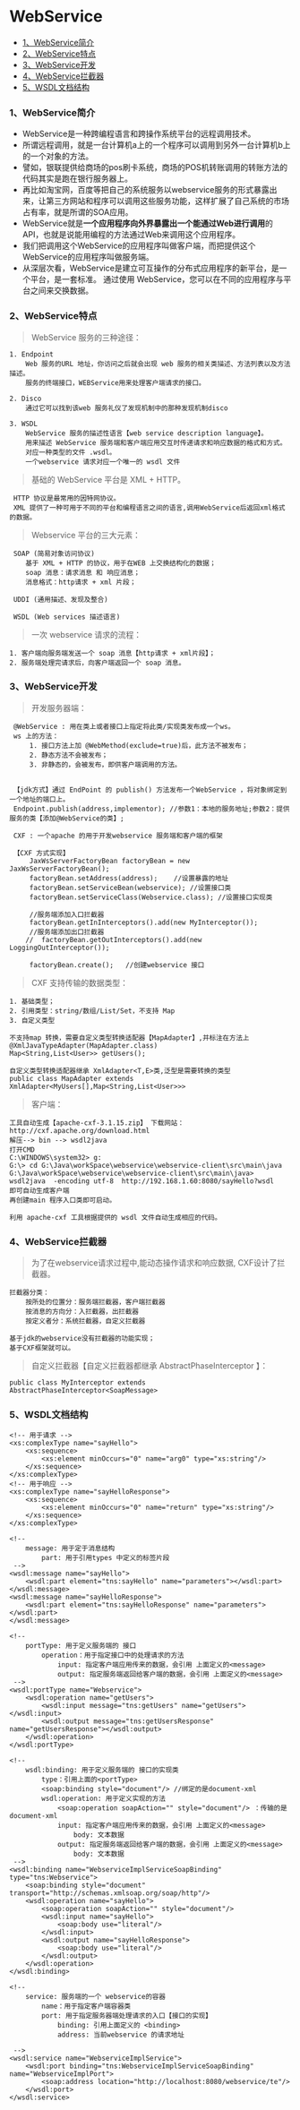 # WebService #

* [1、WebService简介](#1、WebService简介)
* [2、WebService特点](#2、WebService特点)
* [3、WebService开发](#3、WebService开发)
* [4、WebService拦截器](#4、WebService拦截器)
* [5、WSDL文档结构](#5、WSDL文档结构)

<a name="1、WebService简介"></a>
### 1、WebService简介 ###

- WebService是一种跨编程语言和跨操作系统平台的远程调用技术。
- 所谓远程调用，就是一台计算机a上的一个程序可以调用到另外一台计算机b上的一个对象的方法。
- 譬如，银联提供给商场的pos刷卡系统，商场的POS机转账调用的转账方法的代码其实是跑在银行服务器上。
- 再比如淘宝网，百度等把自己的系统服务以webservice服务的形式暴露出来，让第三方网站和程序可以调用这些服务功能，这样扩展了自己系统的市场占有率，就是所谓的SOA应用。
- WebService就是**一个应用程序向外界暴露出一个能通过Web进行调用**的API，也就是说能用编程的方法通过Web来调用这个应用程序。
- 我们把调用这个WebService的应用程序叫做客户端，而把提供这个WebService的应用程序叫做服务端。
- 从深层次看，WebService是建立可互操作的分布式应用程序的新平台，是一个平台，是一套标准。
通过使用 WebService，您可以在不同的应用程序与平台之间来交换数据。

<a name="2、WebService特点"></a>
### 2、WebService特点 ###

> WebService 服务的三种途径：
  
	1. Endpoint
        Web 服务的URL 地址，你访问之后就会出现 web 服务的相关类描述、方法列表以及方法描述。
        服务的终端接口，WEBService用来处理客户端请求的接口。

    2. Disco
        通过它可以找到该web 服务礼仪了发现机制中的那种发现机制disco

    3. WSDL
        WebService 服务的描述性语言【web service description language】。
        用来描述 WebService 服务端和客户端应用交互时传递请求和响应数据的格式和方式。
        对应一种类型的文件 .wsdl。
        一个webservice 请求对应一个唯一的 wsdl 文件

> 基础的 WebService 平台是 XML + HTTP。

     HTTP 协议是最常用的因特网协议。
     XML 提供了一种可用于不同的平台和编程语言之间的语言,调用WebService后返回xml格式的数据。

> Webservice 平台的三大元素：

     SOAP (简易对象访问协议)
        基于 XML + HTTP 的协议，用于在WEB 上交换结构化的数据；
        soap 消息：请求消息 和 响应消息；
        消息格式：http请求 + xml 片段；

     UDDI (通用描述、发现及整合)

     WSDL (Web services 描述语言)

> 一次 webservice 请求的流程：
  
	1. 客户端向服务端发送一个 soap 消息【http请求 + xml片段】；
    2. 服务端处理完请求后，向客户端返回一个 soap 消息。

<a name="3、WebService开发"></a>
### 3、WebService开发 ###

> 开发服务器端：

     @WebService : 用在类上或者接口上指定将此类/实现类发布成一个ws。
     ws 上的方法：
         1. 接口方法上加 @WebMethod(exclude=true)后，此方法不被发布；
         2. 静态方法不会被发布；
         3. 非静态的，会被发布，即供客户端调用的方法。


     【jdk方式】通过 EndPoint 的 publish() 方法发布一个WebService ，将对象绑定到一个地址的端口上。
     Endpoint.publish(address,implementor); //参数1：本地的服务地址;参数2：提供服务的类【添加@WebService的类】;

     CXF : 一个apache 的用于开发webservice 服务端和客户端的框架

     【CXF 方式实现】
         JaxWsServerFactoryBean factoryBean = new JaxWsServerFactoryBean();
         factoryBean.setAddress(address);    //设置暴露的地址
         factoryBean.setServiceBean(webservice); //设置接口类
         factoryBean.setServiceClass(Webservice.class); //设置接口实现类

         //服务端添加入口拦截器
         factoryBean.getInInterceptors().add(new MyInterceptor());
         //服务端添加出口拦截器
        //  factoryBean.getOutInterceptors().add(new LoggingOutInterceptor());

         factoryBean.create();   //创建webservice 接口

> CXF 支持传输的数据类型：
  
	1. 基础类型；
	2. 引用类型：string/数组/List/Set，不支持 Map
    3. 自定义类型

    不支持map 转换，需要自定义类型转换适配器【MapAdapter】,并标注在方法上
    @XmlJavaTypeAdapter(MapAdapter.class)
    Map<String,List<User>> getUsers();

    自定义类型转换适配器继承 XmlAdapter<T,E>类,泛型是需要转换的类型
    public class MapAdapter extends XmlAdapter<MyUsers[],Map<String,List<User>>>

> 客户端：
  
	工具自动生成【apache-cxf-3.1.15.zip】 下载网站：http://cxf.apache.org/download.html
    解压--> bin --> wsdl2java
    打开CMD
    C:\WINDOWS\system32> g:
    G:\> cd G:\Java\workSpace\webservice\webservice-client\src\main\java
    G:\Java\workSpace\webservice\webservice-client\src\main\java> wsdl2java  -encoding utf-8  http://192.168.1.60:8080/sayHello?wsdl
    即可自动生成客户端
    再创建main 程序入口类即可启动。

    利用 apache-cxf 工具根据提供的 wsdl 文件自动生成相应的代码。

<a name="4、WebService拦截器"></a>
### 4、WebService拦截器 ###

> 为了在webservice请求过程中,能动态操作请求和响应数据, CXF设计了拦截器。

    拦截器分类：
        按所处的位置分：服务端拦截器，客户端拦截器
        按消息的方向分：入拦截器，出拦截器
        按定义者分：系统拦截器，自定义拦截器

    基于jdk的webservice没有拦截器的功能实现；
    基于CXF框架就可以。

> 自定义拦截器【自定义拦截器都继承 AbstractPhaseInterceptor 】：
  
	public class MyInterceptor extends AbstractPhaseInterceptor<SoapMessage>


<a name="5、WSDL文档结构"></a>
### 5、WSDL文档结构 ###

    <!-- 用于请求 -->
    <xs:complexType name="sayHello">
        <xs:sequence>
            <xs:element minOccurs="0" name="arg0" type="xs:string"/>
        </xs:sequence>
    </xs:complexType>
    <!-- 用于响应 -->
    <xs:complexType name="sayHelloResponse">
        <xs:sequence>
            <xs:element minOccurs="0" name="return" type="xs:string"/>
        </xs:sequence>
    </xs:complexType>

    <!--
        message: 用于定于消息结构
            part: 用于引用types 中定义的标签片段
     -->
    <wsdl:message name="sayHello">
        <wsdl:part element="tns:sayHello" name="parameters"></wsdl:part>
    </wsdl:message>
    <wsdl:message name="sayHelloResponse">
        <wsdl:part element="tns:sayHelloResponse" name="parameters"></wsdl:part>
    </wsdl:message>

    <!--
        portType: 用于定义服务端的 接口
            operation：用于指定接口中的处理请求的方法
                input: 指定客户端应用传来的数据，会引用 上面定义的<message>
                output: 指定服务端返回给客户端的数据，会引用 上面定义的<message>
     -->
    <wsdl:portType name="Webservice">
        <wsdl:operation name="getUsers">
            <wsdl:input message="tns:getUsers" name="getUsers"></wsdl:input>
            <wsdl:output message="tns:getUsersResponse" name="getUsersResponse"></wsdl:output>
        </wsdl:operation>
    </wsdl:portType>

    <!--
        wsdl:binding: 用于定义服务端的 接口的实现类
            type：引用上面的<portType>
            <soap:binding style="document"/> //绑定的是document-xml
            wsdl:operation: 用于定义实现的方法
                <soap:operation soapAction="" style="document"/> ：传输的是document-xml
                input: 指定客户端应用传来的数据，会引用 上面定义的<message>
                    body: 文本数据
                output: 指定服务端返回给客户端的数据，会引用 上面定义的<message>
                    body: 文本数据
     -->
    <wsdl:binding name="WebserviceImplServiceSoapBinding" type="tns:Webservice">
        <soap:binding style="document" transport="http://schemas.xmlsoap.org/soap/http"/>
        <wsdl:operation name="sayHello">
            <soap:operation soapAction="" style="document"/>
            <wsdl:input name="sayHello">
                <soap:body use="literal"/>
            </wsdl:input>
            <wsdl:output name="sayHelloResponse">
                <soap:body use="literal"/>
            </wsdl:output>
        </wsdl:operation>
    </wsdl:binding>

    <!--
        service: 服务端的一个 webservice的容器
            name：用于指定客户端容器类
            port: 用于指定服务器端处理请求的入口【接口的实现】
                binding: 引用上面定义的 <binding>
                address: 当前webservice 的请求地址

     -->
    <wsdl:service name="WebserviceImplService">
        <wsdl:port binding="tns:WebserviceImplServiceSoapBinding" name="WebserviceImplPort">
            <soap:address location="http://localhost:8080/webservice/te"/>
        </wsdl:port>
    </wsdl:service>



